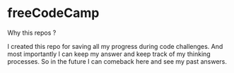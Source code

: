 # freeCodeCamp


Why this repos ?

I created this repo for saving all my progress during code challenges. And most importantly I can keep my answer and keep track of my thinking processes. So in the future I can comeback here and see my past answers.
